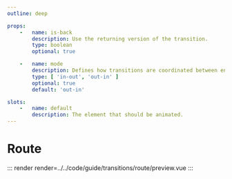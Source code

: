 ```yaml
---
outline: deep

props:
    -   name: is-back
        description: Use the returning version of the transition.
        type: boolean
        optional: true

    -   name: mode
        description: Defines how transitions are coordinated between entering and leaving elements.
        type: [ 'in-out', 'out-in' ]
        optional: true
        default: 'out-in'

slots:
    -   name: default
        description: The element that should be animated.
---
```


# Route

::: render
render=../../code/guide/transitions/route/preview.vue
:::

<FrontmatterDocs/>

